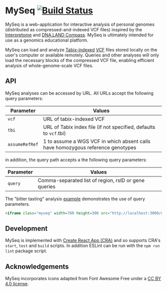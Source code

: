 # MySeq [![Build Status](https://travis-ci.org/mlinderm/myseq.svg?branch=master)](https://travis-ci.org/mlinderm/myseq)

MySeq is a web-application for interactive analysis of personal genomes (distributed as compressed-and-indexed VCF files) inspired by the [Interpretome](http://www.interpretome.com) and [DNA.LAND Compass](http://compass.dna.land). MySeq is ultimately intended for use as a genomics educational platform.

MySeq can load and analyze [Tabix-indexed](http://www.htslib.org/doc/tabix.html) [VCF](https://samtools.github.io/hts-specs/) files stored locally on the user's computer or available remotely. Queries and other analyses will only load the necessary blocks of the compressed VCF file, enabling efficient analysis of whole-genome-scale VCF files.

## API

MySeq analyses can be accessed by URL. All URLs accept the following query parameters:

| Parameter | Values |
| --------- | ------ |
| `vcf`     | URL of tabix-indexed VCF |
| `tbi`     | URL of Tabix index file (if not specified, defaults to `vcf`.tbi) |
| `assumeRefRef` | 1 to assume a WGS VCF in which absent calls have homozygous reference genotypes |

in addition, the query path accepts a the following query parameters:

| Parameter | Values |
| --------- | ------ |
| `query`   | Comma-separated list of region, rsID or gene queries |

The "bitter tasting" analysis [example](examples/bitter-tasting.html) demonstrates the use of query parameters.

```html
<iframe class="myseq" width=760 height=300 src="http://localhost:3000/query?vcf=https%3A%2F%2Fskylight.middlebury.edu%2F~mlinderman%2Fdata%2FNA12878.gatk-haplotype-annotated.vcf.gz&assumeRefRef=1&query=chr7%3A141673345%2C%20chr7%3A141672705%2C%20chr7%3A141672604"></iframe>
```
## Development

MySeq is implemented with [Create React App (CRA)](https://github.com/facebook/create-react-app) and so supports CRA's `start`, `test` and `build` scripts. In addition ESLint can be run with the `npm run lint` package script.

## Acknowledgements

MySeq incorporates icons adapted from Font Awesome Free under a [CC BY 4.0 license](https://fontawesome.com/license/free).
